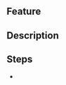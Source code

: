 ## Feature
<!-- Short description -->

## Description
<!-- In-depth description -->

## Steps
<!-- Necessary steps to implement -->

-
